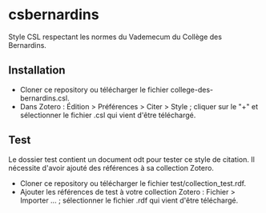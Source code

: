# csbernardins
Style CSL respectant les normes du Vademecum du Collège des Bernardins.

## Installation
- Cloner ce repository ou télécharger le fichier college-des-bernardins.csl.
- Dans Zotero : Édition > Préférences > Citer > Style ; cliquer sur le "+" et sélectionner le fichier .csl qui vient d'être téléchargé.


## Test
Le dossier test contient un document odt pour tester ce style de citation. Il nécessite d'avoir ajouté des références à sa collection Zotero.
- Cloner ce repository ou télécharger le fichier test/collection_test.rdf.
- Ajouter les références de test à votre collection Zotero : Fichier > Importer ... ; sélectionner le fichier .rdf qui vient d'être téléchargé.
